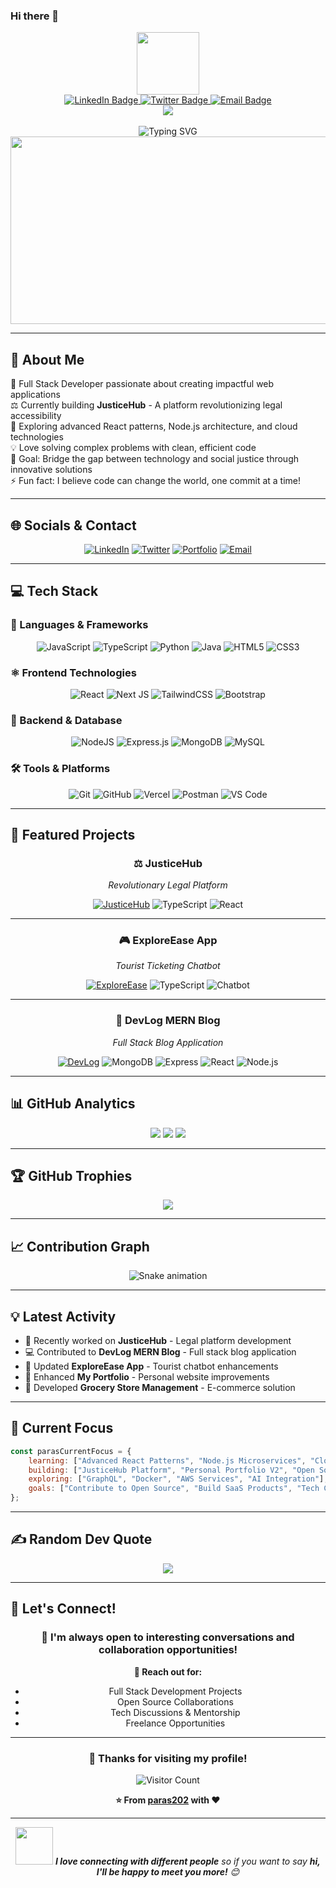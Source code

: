 ### Hi there 👋

<div id="header" align="center">
  <img src="https://media.giphy.com/media/qgQUggAC3Pfv687qPC/giphy.gif" width="100"/>
</div>

<div id="badges" align="center">
  <a href="https://www.linkedin.com/in/paras-singla/">
    <img src="https://img.shields.io/badge/LinkedIn-blue?style=for-the-badge&logo=linkedin&logoColor=white" alt="LinkedIn Badge"/>
  </a>
  <a href="https://twitter.com/paras202">
    <img src="https://img.shields.io/badge/Twitter-blue?style=for-the-badge&logo=twitter&logoColor=white" alt="Twitter Badge"/>
  </a>
  <a href="mailto:paras.singla@example.com">
    <img src="https://img.shields.io/badge/Email-red?style=for-the-badge&logo=gmail&logoColor=white" alt="Email Badge"/>
  </a>
</div>

<div align="center">
  <img src="https://komarev.com/ghpvc/?username=paras202&style=flat-square&color=blue"/>
</div>

<br />

<div align="center">
  <img src="https://readme-typing-svg.herokuapp.com?color=%2336BCF7&size=32&center=true&vCenter=true&width=600&height=50&lines=Hi+there+%F0%9F%91%8B%2C+I'm+Paras+Singla;Hello+World%2C+I'm+Paras+Singla+%F0%9F%91%8B;Full+Stack+Developer+%F0%9F%9A%80;Building+Justice+%26+Innovation+%E2%9A%96%EF%B8%8F;MERN+Stack+Enthusiast+%F0%9F%92%BB;Always+Learning+New+Technologies+%F0%9F%8C%B1" alt="Typing SVG" />
</div>

<div align="center">
  <img src="https://media.giphy.com/media/dWesBcTLavkZuG35MI/giphy.gif" width="600" height="300"/>
</div>

---

## 💫 About Me

🚀 Full Stack Developer passionate about creating impactful web applications  
⚖️ Currently building **JusticeHub** - A platform revolutionizing legal accessibility  
🌱 Exploring advanced React patterns, Node.js architecture, and cloud technologies  
💡 Love solving complex problems with clean, efficient code  
🎯 Goal: Bridge the gap between technology and social justice through innovative solutions  
⚡ Fun fact: I believe code can change the world, one commit at a time!

---

## 🌐 Socials & Contact

<div align="center">
  
[![LinkedIn](https://img.shields.io/badge/LinkedIn-%230077B5.svg?logo=linkedin&logoColor=white&style=for-the-badge)](https://linkedin.com/in/paras-singla)
[![Twitter](https://img.shields.io/badge/Twitter-%231DA1F2.svg?logo=Twitter&logoColor=white&style=for-the-badge)](https://twitter.com/paras202)
[![Portfolio](https://img.shields.io/badge/Portfolio-%23000000.svg?style=for-the-badge&logo=firefox&logoColor=#FF7139)](https://paras-portfolio.vercel.app)
[![Email](https://img.shields.io/badge/Gmail-D14836?style=for-the-badge&logo=gmail&logoColor=white)](mailto:paras.singla@example.com)

</div>

---

## 💻 Tech Stack

### 🚀 Languages & Frameworks
<div align="center">
  
![JavaScript](https://img.shields.io/badge/javascript-%23323330.svg?style=for-the-badge&logo=javascript&logoColor=%23F7DF1E)
![TypeScript](https://img.shields.io/badge/typescript-%23007ACC.svg?style=for-the-badge&logo=typescript&logoColor=white)
![Python](https://img.shields.io/badge/python-3670A0?style=for-the-badge&logo=python&logoColor=ffdd54)
![Java](https://img.shields.io/badge/java-%23ED8B00.svg?style=for-the-badge&logo=openjdk&logoColor=white)
![HTML5](https://img.shields.io/badge/html5-%23E34F26.svg?style=for-the-badge&logo=html5&logoColor=white)
![CSS3](https://img.shields.io/badge/css3-%231572B6.svg?style=for-the-badge&logo=css3&logoColor=white)

</div>

### ⚛️ Frontend Technologies
<div align="center">
  
![React](https://img.shields.io/badge/react-%2320232a.svg?style=for-the-badge&logo=react&logoColor=%2361DAFB)
![Next JS](https://img.shields.io/badge/Next-black?style=for-the-badge&logo=next.js&logoColor=white)
![TailwindCSS](https://img.shields.io/badge/tailwindcss-%2338B2AC.svg?style=for-the-badge&logo=tailwind-css&logoColor=white)
![Bootstrap](https://img.shields.io/badge/bootstrap-%238511FA.svg?style=for-the-badge&logo=bootstrap&logoColor=white)

</div>

### 🔧 Backend & Database
<div align="center">
  
![NodeJS](https://img.shields.io/badge/node.js-6DA55F?style=for-the-badge&logo=node.js&logoColor=white)
![Express.js](https://img.shields.io/badge/express.js-%23404d59.svg?style=for-the-badge&logo=express&logoColor=%2361DAFB)
![MongoDB](https://img.shields.io/badge/MongoDB-%234ea94b.svg?style=for-the-badge&logo=mongodb&logoColor=white)
![MySQL](https://img.shields.io/badge/mysql-%2300000f.svg?style=for-the-badge&logo=mysql&logoColor=white)

</div>

### 🛠️ Tools & Platforms
<div align="center">
  
![Git](https://img.shields.io/badge/git-%23F05033.svg?style=for-the-badge&logo=git&logoColor=white)
![GitHub](https://img.shields.io/badge/github-%23121011.svg?style=for-the-badge&logo=github&logoColor=white)
![Vercel](https://img.shields.io/badge/vercel-%23000000.svg?style=for-the-badge&logo=vercel&logoColor=white)
![Postman](https://img.shields.io/badge/Postman-FF6C37?style=for-the-badge&logo=postman&logoColor=white)
![VS Code](https://img.shields.io/badge/Visual%20Studio%20Code-0078d7.svg?style=for-the-badge&logo=visual-studio-code&logoColor=white)

</div>

---

## 🚀 Featured Projects

<div align="center">

### ⚖️ JusticeHub
*Revolutionary Legal Platform*
  
[![JusticeHub](https://img.shields.io/badge/View%20Project-FF6B6B?style=for-the-badge&logo=link&logoColor=white)](https://github.com/paras202/JusticeHub)
![TypeScript](https://img.shields.io/badge/TypeScript-007ACC?style=flat-square&logo=typescript&logoColor=white)
![React](https://img.shields.io/badge/React-20232A?style=flat-square&logo=react&logoColor=61DAFB)

---

### 🎮 ExploreEase App
*Tourist Ticketing Chatbot*
  
[![ExploreEase](https://img.shields.io/badge/View%20Project-4ECDC4?style=for-the-badge&logo=link&logoColor=white)](https://github.com/paras202/ExploreEase-app)
![TypeScript](https://img.shields.io/badge/TypeScript-007ACC?style=flat-square&logo=typescript&logoColor=white)
![Chatbot](https://img.shields.io/badge/Chatbot-FF9500?style=flat-square&logo=robot&logoColor=white)

---

### 📝 DevLog MERN Blog
*Full Stack Blog Application*
  
[![DevLog](https://img.shields.io/badge/View%20Project-45B7D1?style=for-the-badge&logo=link&logoColor=white)](https://github.com/paras202/devlog-mern-blog)
![MongoDB](https://img.shields.io/badge/MongoDB-4EA94B?style=flat-square&logo=mongodb&logoColor=white)
![Express](https://img.shields.io/badge/Express-000000?style=flat-square&logo=express&logoColor=white)
![React](https://img.shields.io/badge/React-20232A?style=flat-square&logo=react&logoColor=61DAFB)
![Node.js](https://img.shields.io/badge/Node.js-339933?style=flat-square&logo=node.js&logoColor=white)

</div>

---

## 📊 GitHub Analytics

<div align="center">
  
![](https://github-readme-stats.vercel.app/api?username=paras202&theme=tokyonight&hide_border=false&include_all_commits=true&count_private=true)
![](https://github-readme-streak-stats.herokuapp.com/?user=paras202&theme=tokyonight&hide_border=false)
![](https://github-readme-stats.vercel.app/api/top-langs/?username=paras202&theme=tokyonight&hide_border=false&include_all_commits=true&count_private=true&layout=compact)

</div>

---

## 🏆 GitHub Trophies

<div align="center">
  
![](https://github-profile-trophy.vercel.app/?username=paras202&theme=tokyonight&no-frame=false&no-bg=false&margin-w=4)

</div>

---

## 📈 Contribution Graph

<div align="center">
  
![Snake animation](https://github.com/paras202/paras202/blob/output/github-contribution-grid-snake.svg)

</div>

---

## 💡 Latest Activity

<!--START_SECTION:activity-->
- 🚀 Recently worked on **JusticeHub** - Legal platform development
- 💻 Contributed to **DevLog MERN Blog** - Full stack blog application  
- 🔧 Updated **ExploreEase App** - Tourist chatbot enhancements
- 📱 Enhanced **My Portfolio** - Personal website improvements
- 🛒 Developed **Grocery Store Management** - E-commerce solution
<!--END_SECTION:activity-->

---

## 🎯 Current Focus

```javascript
const parasCurrentFocus = {
    learning: ["Advanced React Patterns", "Node.js Microservices", "Cloud Architecture"],
    building: ["JusticeHub Platform", "Personal Portfolio V2", "Open Source Tools"],
    exploring: ["GraphQL", "Docker", "AWS Services", "AI Integration"],
    goals: ["Contribute to Open Source", "Build SaaS Products", "Tech Community Growth"]
};
```

---

## ✍️ Random Dev Quote

<div align="center">
  
![](https://quotes-github-readme.vercel.app/api?type=horizontal&theme=tokyonight)

</div>

---

## 🤝 Let's Connect!

<div align="center">
  
### 💬 I'm always open to interesting conversations and collaboration opportunities!

**📧 Reach out for:**
- Full Stack Development Projects
- Open Source Collaborations  
- Tech Discussions & Mentorship
- Freelance Opportunities

</div>

---

<div align="center">
  
### 🎉 Thanks for visiting my profile! 
  
![Visitor Count](https://profile-counter.glitch.me/paras202/count.svg)

**⭐ From [paras202](https://github.com/paras202) with ❤️**

</div>

---

<div align="center">
  <img src="https://media.giphy.com/media/LnQjpWaON8nhr21vNW/giphy.gif" width="60"> <em><b>I love connecting with different people</b> so if you want to say <b>hi, I'll be happy to meet you more!</b> 😊</em>
</div>
